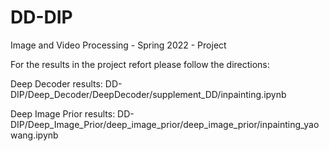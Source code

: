 # DD-DIP

Image and Video Processing - Spring 2022 - Project

For the results in the project refort please follow the directions:

Deep Decoder results: DD-DIP/Deep_Decoder/DeepDecoder/supplement_DD/inpainting.ipynb

Deep Image Prior results: DD-DIP/Deep_Image_Prior/deep_image_prior/deep_image_prior/inpainting_yaowang.ipynb
